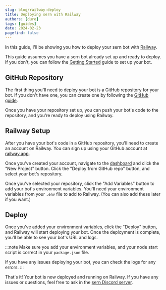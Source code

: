 ```yaml
---
slug: blog/railway-deploy
title: Deploying sern with Railway
authors: [duro]
tags: [guides]
date: 2024-02-23
pagefind: false
---
```


In this guide, I'll be showing you how to deploy your sern bot with [Railway](https://railway.app/).

This guide assumes you have a sern bot already set up and ready to deploy. If you don't, you can follow the [Getting Started](/blog/getting-started) guide to set up your bot.

## GitHub Repository

The first thing you'll need to deploy your bot is a GitHub repository for your bot. If you don't have one, you can create one by following the [GitHub guide](https://docs.github.com/en/get-started/quickstart/create-a-repo).

Once you have your repository set up, you can push your bot's code to the repository, and you're ready to deploy using Railway.

## Railway Setup

After you have your bot's code in a GitHub repository, you'll need to create an account on Railway. You can sign up using your GitHub account at [railway.app](https://railway.app/).

Once you've created your account, navigate to the [dashboard](https://railway.app/dashboard) and click the "New Project" button. Click the "Deploy from GitHub repo" button, and select your bot's repository.

Once you've selected your repository, click the "Add Variables" button to add your bot's environment variables. You'll need your environment variables from your `.env` file to add to Railway. (You can also add these later if you want.)

## Deploy

Once you've added your environment variables, click the "Deploy" button, and Railway will start deploying your bot. Once the deployment is complete, you'll be able to see your bot's URL and logs.

:::note
Make sure you add your environment variables, and your node start script is correct in your `package.json` file.

If you have any issues deploying your bot, you can check the logs for any errors.
:::

That's it! Your bot is now deployed and running on Railway. If you have any issues or questions, feel free to ask in the [sern Discord server](https://sern.dev/discord).
